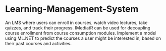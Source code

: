 # Learning-Management-System
An LMS where users can enroll in courses, watch video lectures, take quizzes, and track their progress. IMediatR can be used for decoupling course enrollment from course consumption modules. Implement a model using ML.NET to predict the courses a user might be interested in, based on their past courses and activities.
